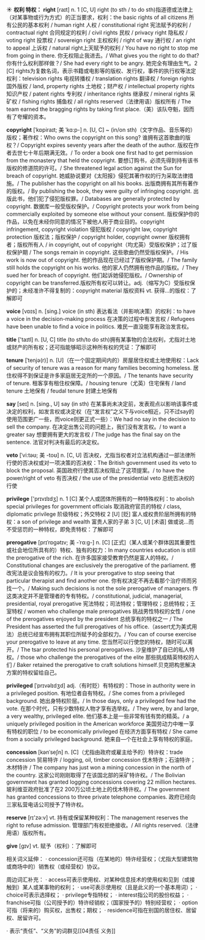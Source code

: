 ☀ <span class="category">**权利 特权：**</span>
<span class="vocabulary">**right**</span> [raɪt] 
<span class="definition">n. 1 [C, U] right (to sth / to do sth)指道德或法律上（对某事物或行为方式）的正当要求，权利：</span>the basic rights of all citizens 所有公民的基本权利 / human right 人权 / constitutional right 宪法赋予的权利 / contractual right 合同规定的权利 / civil rights 民权 / privacy right 隐私权 / voting right 投票权 / sovereign right 主权权利 / right of way 通行权 / an right to appeal 上诉权 / natural right上天赋予的权利 / You have no right to stop me from going in there. 你无权阻止我进去。/ What gives you the right to do that? 你有什么权利那样做？/ She had every right to be angry. 她完全有理由生气。<span class="definition">2 [C] rights为复数名词，表示书籍或电影等的版权、发行权，事件的执行权等法定权利：</span>television rights 电视转播权 / translation rights 翻译权 / foreign rights 国外版权 / land, property rights 土地权；财产权 / intellectual property rights 知识产权 / patent rights 专利权 / inheritance rights 继承权 / mineral rights 采矿权 / fishing rights 捕鱼权 / all rights reserved（法律用语）版权所有 / The team earned the bragging rights by taking first place.（美）该队夺魁，因而有了夸耀的资本。
           
<span class="vocabulary">**copyright**</span> [ˈkɒpiraɪt; 美 ˈkɑ:p-]
<span class="definition">n. [U, C] ~ (in/on sth)（文字作品、音乐等的）版权；著作权：</span>Who owns the copyright on this song? 谁拥有这首歌曲的版权？/ Copyright expires seventy years after the death of the author. 版权在作者去世七十年后期满无效。/ To order a book one first had to get permission from the monastery that held the copyright. 要想订购书，必须先得到持有该书版权的修道院的许可。/ She threatened legal action against the Sun for breach of copyright. 她威胁说要对《太阳报》侵犯其著作权的行为采取法律措施。/ The publisher has the copyright on all his books. 出版商拥有其所有著作的版权。/ By publishing the book, they were guilty of infringing copyright. 出版此书，他们犯了侵犯版权罪。/ Databases are generally protected by copyright. 数据库一般受版权保护。/ Copyright protects your work from being commercially exploited by someone else without your consent. 版权保护你的作品，以免在未经你同意的情况下被他人用于商业目的。copyright infringement, copyright violation 侵犯版权 / copyright law, copyright protection 版权法；版权保护 / copyright holder, copyright owner 版权拥有者；版权所有人 / in copyright, out of copyright（均尤英）受版权保护；过了版权保护期 / The songs remain in copyright. 这些歌曲仍然受版权保护。/ His work is now out of copyright. 他的作品现在已经过了版权保护期。/ The family still holds the copyright on his works. 他的家人仍然拥有他作品的版权。/ They sued her for breach of copyright. 他们起诉她侵犯版权。/ Ownership of copyright can be transferred.版权所有权可以转让。<span class="definition">adj.（缩写为C）受版权保护的；未经准许不得复制的：</span>copyright material 版权资料 <span class="definition">vt. 获得…的版权：</span>了解即可

<span class="vocabulary">**voice**</span> [vɒɪs] 
<span class="definition">n. [sing.] voice (in sth) 表达看法（并影响决策）的权利：</span>to have a voice in the decision-making process 在决策的过程中有发言权 / Refugees have been unable to find a voice in politics. 难民一直没能享有政治发言权。

<span class="vocabulary">**title**</span> ['taɪtl] 
<span class="definition">n. [U, C] title (to sth/to do sth)拥有某事物的合法权利，尤指对土地或财产的所有权；还可指能够昭示这种所有权的凭证：</span>了解即可
           
<span class="vocabulary">**tenure**</span> [ˈtenjə(r)]
<span class="definition">n. [U]（在一个固定期间内的）房屋居住权或土地使用权：</span>Lack of security of tenure was a reason for many families becoming homeless. 居住权得不到保证是许多家庭居无定所的一个原因。/ The tenants have security of tenure. 租客享有租住权保障。/ housing tenure（尤英）住宅保有 / land tenure 土地保有 / feudal tenure 封建土地保有

<span class="vocabulary">**say**</span> [seɪ] 
<span class="definition">n. [sing., U] say (in sth) 在某事尚未决定前，发表观点以影响该事件或决定的权利，如发言权或决定权（在“发言权”之义下与voice相近，只不过say的使用范围更广一些，而voice则更正式一些）：</span>We had no say in the decision to sell the company. 在决定出售公司的问题上，我们没有发言权。/ to want a greater say 想要拥有更大的发言权 / The judge has the final say on the sentence. 法官对判决有最后的决定权。
           
<span class="vocabulary">**veto**</span> [ˈvi:təʊ; 美 -toʊ]
<span class="definition">n. [C, U] 否决权，尤指当权者对立法机构通过一部法律所行使的否决权或对一项决策的否决权：</span>The British government used its veto to block the proposal. 英国政府行使其否决权阻止了这项提案。/ to have the power/right of veto 有否决权 / the use of the presidential veto 总统否决权的行使

<span class="vocabulary">**privilege**</span> ['prɪvɪlɪdӡ] 
<span class="definition">n. 1 [C] 某个人或团体所拥有的一种特殊权利：</span>to abolish special privileges for government officials 取消政府官员的特权 / class, diplomatic privilege 阶级特权；外交特权 <span class="definition">2 [U] [贬] 富人或权贵阶层所拥有的特权：</span>a son of privilege and wealth 富贵人家的子弟 <span class="definition">3 [C, U] [术语] 做或说…而不受惩罚的一种特权，即免责特权：</span>了解即可
           
<span class="vocabulary">**prerogative**</span> [prɪˈrɒgətɪv; 美 -ˈrɑ:g-]
<span class="definition">n. [C] [正式]（某人或某个群体因其重要性或社会地位所具有的）特权、独有的权力：</span>In many countries education is still the prerogative of the rich. 在许多国家接受教育仍然是富人的特权。/ Constitutional changes are exclusively the prerogative of the parliament. 修改宪法是议会独有的权力。/ It is your prerogative to stop seeing that particular therapist and find another one. 你有权决定不再去看那个治疗师而另找一个。/ Making such decisions is not the sole prerogative of managers. 作这类决定并不是管理者的专有特权。/ constitutional, judicial, managerial, presidential, royal prerogative 宪法特权；司法特权；管理特权；总统特权；王室特权 / women who challenge male prerogatives 挑战男性特权的女性 / one of the prerogatives enjoyed by the president 总统享有的特权之一 / The President has asserted the full prerogatives of his office.（assert尤为美式用法）总统已经宣布拥有其职位所赋予的全部权力。/ You can of course exercise your prerogative to leave at any time. 您当然可以行使您的特权，随时可以离开。/ The tsar protected his personal prerogatives. 沙皇维护了自已的私人特权。/ those who challenge the prerogatives of the elite 那些挑成精英特权的人们 / Baker retained the prerogative to craft solutions himself.贝克把构思解决方案的特权留给自己。
           
<span class="vocabulary">**privileged**</span> [ˈprɪvəlɪdʒd]
<span class="definition">adj.（有时贬）有特权的：</span>Those in authority were in a privileged position. 有地位者自有特权。/ She comes from a privileged background. 她出身特权阶层。/ In those days, only a privileged few had the vote. 在那个时代，只有少数特权人物才享有选举权。/ They were, by and large, a very wealthy, privileged elite. 他们基本上是一些非常有钱有势的精英。/ a uniquely privileged position in the American workforce 美国劳动力中唯一享有特权的职位 / to be economically privileged 在经济方面享有特权 / She came from a socially privileged background. 她来自—个在社会上享有特权的家庭。
           
<span class="vocabulary">**concession**</span> [kənˈseʃn]
<span class="definition">n. [C]（尤指由政府或雇主给予的）特许权：</span>trade concession 贸易特许 / logging, oil, timber concession 伐木特许；石油特许；木材特许 / The company has just won a mining concession in the north of the country. 这家公司刚刚取得了在该国北部的采矿特许权。/ The Bolivian government has granted logging concessions covering 22 million hectares. 玻利维亚政府批准了在2 200万公顷土地上的伐木特许权。/ The government has granted concessions to three private telephone companies. 政府已经向三家私营电话公司授予了特许权。

<span class="vocabulary">**reserve**</span> [rɪ'zə:v] 
<span class="definition">vt. 持有或保留某种权利：</span>The management reserves the right to refuse admission. 管理部门有权拒绝接收。/ All rights reserved.（法律用语）版权所有。

<span class="vocabulary">**give**</span> [ɡɪv] 
<span class="definition">vt. 赋予（权利）：</span>了解即可

相关词义延伸：
· concession还可指（在某地的）特许经营权；（尤指大型建筑物或商场中的）销售权（或经营权）协议。

周边词汇补充：
· access可表示使用权、对某种信息技术的使用权和见到（或接触到）某人或某事物的权利；
· use可表示使用权（且是此义的一个基本用词）；
· choice可表示选择权；
· privilege专指特权；
· interest指公司的股份权益；
· franchise可指（公司授予的）特许经销权；（国家授予的）特别经营权；
· option可指（将来的）购买权，出售权；期权；
· residence可指在别国的居住权、居留权、居留许可。

· 表示“责任”、“义务”的词群见[[04责任 义务]]
